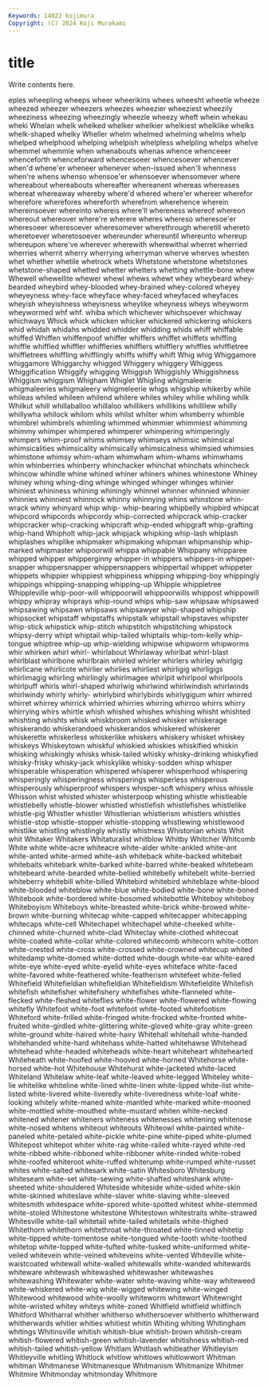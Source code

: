 ```yaml
---
Keywords: 14022 kojimura
Copyright: (C) 2024 Koji Murakami
---
```


# title

Write contents here.



eples wheepling wheeps wheer
wheerikins whees wheesht wheetle wheeze wheezed wheezer wheezers wheezes wheezier
wheeziest wheezily wheeziness wheezing wheezingly wheezle wheezy wheft whein whekau
wheki Whelan whelk whelked whelker whelkier whelkiest whelklike whelks whelk-shaped
whelky Wheller whelm whelmed whelming whelms whelp whelped whelphood whelping
whelpish whelpless whelpling whelps whelve whemmel whemmle when whenabouts whenas
whence whenceeer whenceforth whenceforward whencesoeer whencesoever whencever when'd whene'er wheneer
whenever when-issued when'll whenness when're whens whenso whensoe'er whensoever whensomever
where whereabout whereabouts whereafter whereanent whereas whereases whereat whereaway whereby
where'd whered where'er whereer wherefor wherefore wherefores whereforth wherefrom wherehence
wherein whereinsoever whereinto whereis where'll whereness whereof whereon whereout whereover
where're wherere wheres whereso wheresoe'er wheresoeer wheresoever wheresomever wherethrough wheretill
whereto wheretoever wheretosoever whereunder whereuntil whereunto whereup whereupon where've wherever
wherewith wherewithal wherret wherried wherries wherrit wherry wherrying wherryman wherve
wherves whesten whet whether whetile whetrock whets Whetstone whetstone whetstones
whetstone-shaped whetted whetter whetters whetting whettle-bone whew Whewell whewellite whewer
whewl whews whewt whey wheybeard whey-bearded wheybird whey-blooded whey-brained whey-colored
wheyey wheyeyness whey-face wheyface whey-faced wheyfaced wheyfaces wheyish wheyishness wheyisness
wheylike wheyness wheys wheyworm wheywormed whf whf. whiba which whichever
whichsoever whichway whichways Whick whick whicken whicker whickered whickering whickers
whid whidah whidahs whidded whidder whidding whids whiff whiffable whiffed
Whiffen whiffenpoof whiffer whiffers whiffet whiffets whiffing whiffle whiffled whiffler
whiffleries whifflers whifflery whiffles whiffletree whiffletrees whiffling whifflingly whiffs whiffy
whift Whig whig Whiggamore whiggamore Whiggarchy whigged Whiggery whiggery Whiggess
Whiggification Whiggify whigging Whiggish Whiggishly Whiggishness Whiggism whiggism Whigham Whiglet
Whigling whigmaleerie whigmaleeries whigmaleery whigmeleerie whigs whigship whikerby while whileas
whiled whileen whilend whilere whiles whiley whilie whiling whilk Whilkut
whill whillaballoo whillaloo whillikers whillikins whillilew whilly whillywha whilock whilom
whils whilst whilter whim whimberry whimble whimbrel whimbrels whimling whimmed
whimmier whimmiest whimming whimmy whimper whimpered whimperer whimpering whimperingly whimpers
whim-proof whims whimsey whimseys whimsic whimsical whimsicalities whimsicality whimsically whimsicalness
whimsied whimsies whimstone whimsy whim-wham whimwham whim-whams whimwhams whin whinberries
whinberry whinchacker whinchat whinchats whincheck whincow whindle whine whined whiner
whiners whines whinestone Whiney whiney whing whing-ding whinge whinged whinger
whinges whinier whiniest whininess whining whiningly whinnel whinner whinnied whinnier
whinnies whinniest whinnock whinny whinnying whins whinstone whin-wrack whiny whinyard
whip whip- whip-bearing whipbelly whipbird whipcat whipcord whipcords whipcordy whip-corrected
whipcrack whip-cracker whipcracker whip-cracking whipcraft whip-ended whipgraft whip-grafting whip-hand Whipholt
whip-jack whipjack whipking whip-lash whiplash whiplashes whiplike whipmaker whipmaking whipman
whipmanship whip-marked whipmaster whipoorwill whippa whippable Whippany whipparee whipped whipper
whipperginny whipper-in whippers whippers-in whipper-snapper whippersnapper whippersnappers whippertail whippet whippeter
whippets whippier whippiest whippiness whipping whipping-boy whippingly whippings whipping-snapping whipping-up
Whipple whippletree Whippleville whip-poor-will whippoorwill whippoorwills whippost whippowill whippy whipray
whiprays whip-round whips whip-saw whipsaw whipsawed whipsawing whipsawn whipsaws whipsawyer
whip-shaped whipship whipsocket whipstaff whipstaffs whipstalk whipstall whipstaves whipster whip-stick
whipstick whip-stitch whipstitch whipstitching whipstock whipsy-derry whipt whiptail whip-tailed whiptails
whip-tom-kelly whip-tongue whiptree whip-up whip-wielding whipwise whipworm whipworms whir whirken
whirl whirl- whirlabout Whirlaway whirlbat whirl-blast whirlblast whirlbone whirlbrain whirled
whirler whirlers whirley whirlgig whirlicane whirlicote whirlier whirlies whirliest whirligig
whirligigs whirlimagig whirling whirlingly whirlmagee whirlpit whirlpool whirlpools whirlpuff whirls
whirl-shaped whirlwig whirlwind whirlwindish whirlwinds whirlwindy whirly whirly- whirlybird whirlybirds
whirlygigum whirr whirred whirret whirrey whirrick whirried whirries whirring whirroo
whirrs whirry whirrying whirs whirtle whish whished whishes whishing whisht
whishted whishting whishts whisk whiskbroom whisked whisker whiskerage whiskerando whiskerandoed
whiskerandos whiskered whiskerer whiskerette whiskerless whiskerlike whiskers whiskery whisket whiskey
whiskeys Whiskeytown whiskful whiskied whiskies whiskified whiskin whisking whiskingly whisks
whisk-tailed whisky whisky-drinking whiskyfied whisky-frisky whisky-jack whiskylike whisky-sodden whisp whisper
whisperable whisperation whispered whisperer whisperhood whispering whisperingly whisperingness whisperings whisperless
whisperous whisperously whisperproof whispers whisper-soft whispery whiss whissle Whisson whist
whisted whister whisterpoop whisting whistle whistleable whistlebelly whistle-blower whistled whistlefish
whistlefishes whistlelike whistle-pig Whistler whistler Whistlerian whistlerism whistlers whistles whistle-stop
whistle-stopper whistle-stopping whistlewing whistlewood whistlike whistling whistlingly whistly whistness Whistonian
whists Whit whit Whitaker Whitakers Whitaturalist whitblow Whitby Whitcher Whitcomb
White white white-acre whiteacre white-alder white-ankled white-ant white-anted white-armed white-ash
whiteback white-backed whitebait whitebaits whitebark white-barked white-barred white-beaked whitebeam whitebeard
white-bearded white-bellied whitebelly whitebelt white-berried whiteberry whitebill white-billed Whitebird whitebird
whiteblaze white-blood white-blooded whiteblow white-blue white-bodied white-bone white-boned Whitebook white-bordered
white-bosomed whitebottle Whiteboy whiteboy Whiteboyism Whiteboys white-breasted white-brick white-browed white-brown
white-burning whitecap white-capped whitecapper whitecapping whitecaps white-cell Whitechapel whitechapel white-cheeked
white-chinned white-churned white-clad Whiteclay white-clothed whitecoat white-coated white-collar white-colored whitecomb
whitecorn white-cotton white-crested white-cross white-crossed white-crowned whitecup whited whitedamp white-domed
white-dotted white-dough white-ear white-eared white-eye white-eyed white-eyelid white-eyes whiteface white-faced
white-favored white-feathered white-featherism whitefeet white-felled Whitefield Whitefieldian whitefieldian Whitefieldism Whitefieldite
Whitefish whitefish whitefisher whitefishery whitefishes white-flanneled white-flecked white-fleshed whiteflies white-flower
white-flowered white-flowing whitefly Whitefoot white-foot whitefoot white-footed whitefootism Whiteford white-frilled
white-fringed white-frocked white-fronted white-fruited white-girdled white-glittering white-gloved white-gray white-green white-ground
white-haired white-hairy Whitehall whitehall white-handed whitehanded white-hard whitehass white-hatted whitehawse
Whitehead whitehead white-headed whiteheads white-heart whiteheart whitehearted Whiteheath white-hoofed white-hooved
white-horned Whitehorse white-horsed white-hot Whitehouse Whitehurst white-jacketed white-laced Whiteland Whitelaw
white-leaf white-leaved white-legged Whiteley white-lie whitelike whiteline white-lined white-linen white-lipped
white-list white-listed white-livered white-liveredly white-liveredness white-loaf white-looking whitely white-maned white-mantled
white-marked white-mooned white-mottled white-mouthed white-mustard whiten white-necked whitened whitener whiteners
whiteness whitenesses whitening whitenose white-nosed whitens whiteout whiteouts Whiteowl white-painted
white-paneled white-petaled white-pickle white-pine white-piped white-plumed Whitepost whitepot whiter white-rag
white-railed white-rayed white-red white-ribbed white-ribboned white-ribboner white-rinded white-robed white-roofed whiteroot
white-ruffed whiterump white-rumped white-russet whites white-salted whitesark white-satin Whitesboro Whitesburg
whiteseam white-set white-sewing white-shafted whiteshank white-sheeted white-shouldered Whiteside whiteside white-sided
white-skin white-skinned whiteslave white-slaver white-slaving white-sleeved whitesmith whitespace white-spored white-spotted
whitest white-stemmed white-stoled Whitestone whitestone Whitestown whitestraits white-strawed Whitesville white-tail
whitetail white-tailed whitetails white-thighed Whitethorn whitethorn whitethroat white-throated white-tinned whitetip
white-tipped white-tomentose white-tongued white-tooth white-toothed whitetop white-topped white-tufted white-tusked white-uniformed
white-veiled whitevein white-veined whiteveins white-vented Whiteville white-waistcoated whitewall white-walled whitewalls
white-wanded whitewards whiteware whitewash whitewashed whitewasher whitewashes whitewashing Whitewater white-water
white-waving white-way whiteweed white-whiskered white-wig white-wigged whitewing white-winged Whitewood whitewood
white-woolly whiteworm whitewort Whitewright white-wristed whitey whiteys white-zoned Whitfield whitfield
whitfinch Whitford Whitharral whither whitherso whithersoever whitherto whitherward whitherwards whitier
whities whitiest whitin Whiting whiting Whitingham whitings Whitinsville whitish whitish-blue
whitish-brown whitish-cream whitish-flowered whitish-green whitish-lavender whitishness whitish-red whitish-tailed whitish-yellow Whitlam
Whitlash whitleather Whitleyism Whitleyville whitling Whitlock whitlow whitlows whitlowwort Whitman
whitman Whitmanese Whitmanesque Whitmanism Whitmanize Whitmer Whitmire Whitmonday whitmonday Whitmore
